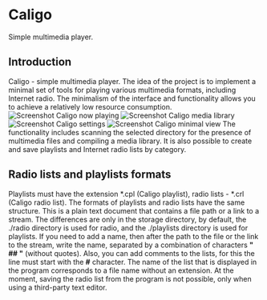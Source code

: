 <!--
SPDX-License-Identifier: LGPL-3.0-or-later
-->

# Caligo
Simple multimedia player.

## Introduction
Caligo - simple multimedia player. The idea of the project is to implement a minimal set of tools for playing various multimedia formats, including Internet radio. The minimalism of the interface and functionality allows you to achieve a relatively low resource consumption.
![Screenshot Caligo now playing](https://i.ibb.co/bWn66T1/1-en.png)
![Screenshot Caligo media library](https://i.ibb.co/yh5v1SK/2-en.png)
![Screenshot Caligo settings](https://i.ibb.co/zGfXY8P/3-en.png)
![Screenshot Caligo minimal view](https://i.ibb.co/k1S2rxq/4-en.png)
The functionality includes scanning the selected directory for the presence of multimedia files and compiling a media library. It is also possible to create and save playlists and Internet radio lists by category.

## Radio lists and playlists formats
Playlists must have the extension *.cpl (Caligo playlist), radio lists - *.crl (Caligo radio list).
The formats of playlists and radio lists have the same structure. This is a plain text document that contains a file path or a link to a stream. The differences are only in the storage directory, by default, the ./radio directory is used for radio, and the ./playlists directory is used for playlists. If you need to add a name, then after the path to the file or the link to the stream, write the name, separated by a combination of characters <b>" ## "</b> (without quotes). Also, you can add comments to the lists, for this the line must start with the <b>#</b> character. The name of the list that is displayed in the program corresponds to a file name without an extension. At the moment, saving the radio list from the program is not possible, only when using a third-party text editor.
